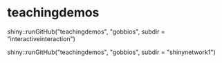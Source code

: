 # teachingdemos

shiny::runGitHub("teachingdemos", "gobbios", subdir = "interactiveinteraction")

shiny::runGitHub("teachingdemos", "gobbios", subdir = "shinynetwork1")
